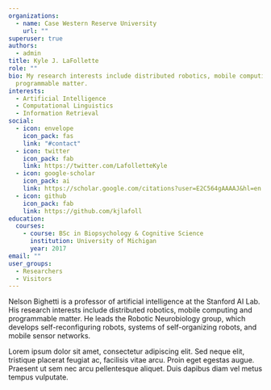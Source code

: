 ```yaml
---
organizations:
  - name: Case Western Reserve University
    url: ""
superuser: true
authors:
  - admin
title: Kyle J. LaFollette
role: ""
bio: My research interests include distributed robotics, mobile computing and
  programmable matter.
interests:
  - Artificial Intelligence
  - Computational Linguistics
  - Information Retrieval
social:
  - icon: envelope
    icon_pack: fas
    link: "#contact"
  - icon: twitter
    icon_pack: fab
    link: https://twitter.com/LafolletteKyle
  - icon: google-scholar
    icon_pack: ai
    link: https://scholar.google.com/citations?user=E2C564gAAAAJ&hl=en
  - icon: github
    icon_pack: fab
    link: https://github.com/kjlafoll
education:
  courses:
    - course: BSc in Biopsychology & Cognitive Science
      institution: University of Michigan
      year: 2017
email: ""
user_groups:
  - Researchers
  - Visitors
---
```


Nelson Bighetti is a professor of artificial intelligence at the Stanford AI Lab. His research interests include distributed robotics, mobile computing and programmable matter. He leads the Robotic Neurobiology group, which develops self-reconfiguring robots, systems of self-organizing robots, and mobile sensor networks.

Lorem ipsum dolor sit amet, consectetur adipiscing elit. Sed neque elit, tristique placerat feugiat ac, facilisis vitae arcu. Proin eget egestas augue. Praesent ut sem nec arcu pellentesque aliquet. Duis dapibus diam vel metus tempus vulputate.
